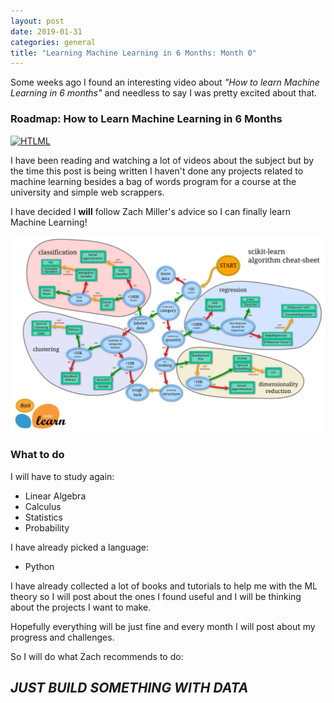 ```yaml
---
layout: post  
date: 2019-01-31  
categories: general  
title: "Learning Machine Learning in 6 Months: Month 0"  
---
```




Some weeks ago I found an interesting video about _"How to learn Machine Learning in 6
 months"_ and needless to say I was pretty excited about that.  

### **Roadmap: How to Learn Machine Learning in 6 Months**  
[![HTLML](https://img.youtube.com/vi/MOdlp1d0PNA/hqdefault.jpg)](https://www.youtube.com/watch?v=MOdlp1d0PNA "Video")  

I have been reading and watching a lot of videos about the subject but by the time this post is being written 
I haven't done any projects related to machine learning besides a bag of words program for a course at the university
and simple web scrappers.  

I have decided I **will** follow Zach Miller's advice so I can finally learn Machine Learning!

![Roadmap](https://github.com/AldoGatica123/aldogatica123.github.io/blob/master/assets/images/HTLML.png?raw=true)

### What to do

I will have to study again:
- Linear Algebra
- Calculus
- Statistics
- Probability

I have already picked a language:
- Python

I have already collected a lot of books and tutorials to help me with the ML theory so I will post about 
the ones I found useful and I will be thinking about the projects I want to make.

Hopefully everything will be just fine and every month I will post about my progress and challenges.

So I will do what Zach recommends to do: 

## _**JUST BUILD SOMETHING WITH DATA**_